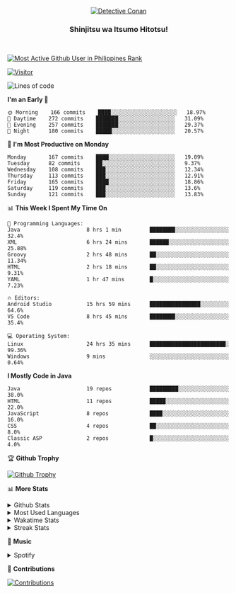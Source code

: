<p align="center">
<a href="https://mrepol742.github.io">
  <img alt="Detective Conan" src="https://tenor.com/view/detective-detective-conan-anime-eyeglasses-gif-16507322.gif" /> 
  </a> 
  <h3 align="center">Shinjitsu wa Itsumo Hitotsu!</h3>
</p>
<br>

 
[![Most Active Github User in Philippines Rank](https://enibdhv97zm33sz.m.pipedream.net)](https://mrepol742.github.io)

[![Visitor](https://visitor-badge.glitch.me/badge?page_id=mrepol742)](https:/mrepol742.github.io)

[comment]: <> (This is a automated generated Data from github action workflow)
[comment]: <> (Updated Daily at 6:13 PM)
[comment]: <> (START OF GENERATED DATA)

<!--START_SECTION:waka-->
![Lines of code](https://img.shields.io/badge/From%20Hello%20World%20I%27ve%20Written-316%20Thousand%20lines%20of%20code-blue)

**I'm an Early 🐤** 

```text
🌞 Morning    166 commits    ████░░░░░░░░░░░░░░░░░░░░░   18.97% 
🌆 Daytime    272 commits    ███████░░░░░░░░░░░░░░░░░░   31.09% 
🌃 Evening    257 commits    ███████░░░░░░░░░░░░░░░░░░   29.37% 
🌙 Night      180 commits    █████░░░░░░░░░░░░░░░░░░░░   20.57%

```
📅 **I'm Most Productive on Monday** 

```text
Monday       167 commits    ████░░░░░░░░░░░░░░░░░░░░░   19.09% 
Tuesday      82 commits     ██░░░░░░░░░░░░░░░░░░░░░░░   9.37% 
Wednesday    108 commits    ███░░░░░░░░░░░░░░░░░░░░░░   12.34% 
Thursday     113 commits    ███░░░░░░░░░░░░░░░░░░░░░░   12.91% 
Friday       165 commits    ████░░░░░░░░░░░░░░░░░░░░░   18.86% 
Saturday     119 commits    ███░░░░░░░░░░░░░░░░░░░░░░   13.6% 
Sunday       121 commits    ███░░░░░░░░░░░░░░░░░░░░░░   13.83%

```


📊 **This Week I Spent My Time On** 

```text
💬 Programming Languages: 
Java                     8 hrs 1 min         ████████░░░░░░░░░░░░░░░░░   32.4% 
XML                      6 hrs 24 mins       ██████░░░░░░░░░░░░░░░░░░░   25.88% 
Groovy                   2 hrs 48 mins       ██░░░░░░░░░░░░░░░░░░░░░░░   11.34% 
HTML                     2 hrs 18 mins       ██░░░░░░░░░░░░░░░░░░░░░░░   9.31% 
YAML                     1 hr 47 mins        █░░░░░░░░░░░░░░░░░░░░░░░░   7.23%

🔥 Editors: 
Android Studio           15 hrs 59 mins      ████████████████░░░░░░░░░   64.6% 
VS Code                  8 hrs 45 mins       ████████░░░░░░░░░░░░░░░░░   35.4%

💻 Operating System: 
Linux                    24 hrs 35 mins      ████████████████████████░   99.36% 
Windows                  9 mins              ░░░░░░░░░░░░░░░░░░░░░░░░░   0.64%

```

**I Mostly Code in Java** 

```text
Java                     19 repos            █████████░░░░░░░░░░░░░░░░   38.0% 
HTML                     11 repos            █████░░░░░░░░░░░░░░░░░░░░   22.0% 
JavaScript               8 repos             ████░░░░░░░░░░░░░░░░░░░░░   16.0% 
CSS                      4 repos             ██░░░░░░░░░░░░░░░░░░░░░░░   8.0% 
Classic ASP              2 repos             █░░░░░░░░░░░░░░░░░░░░░░░░   4.0%

```



<!--END_SECTION:waka-->

[comment]: <> (END OF GENERATED DATA)

<p>

🏆 **Github Trophy**
  
<a href="https://mrepol742.github.io">
<img alt="Github Trophy" src="https://github-profile-trophy.vercel.app/?username=mrepol742&theme=gruvbox">
</a>
</p>

<p>

📊 **More Stats**
  
<details>
  <summary>Github Stats</summary>
  <br>
  <a href="https://mrepol742.github.io">
  <img alt="Github Stats" src="https://github-readme-stats.vercel.app/api?username=mrepol742&show_icons=true&count_private=true&theme=gruvbox">
</a>
  
  [comment]: <> (This is a automated generated Data from github action workflow)
  [comment]: <> (Updated Daily at 0:05 AM)
  [comment]: <> (START OF GENERATED DATA)
  
  <br>
    <a href="https://mrepol742.github.io">
  <img alt="Github Stats" src="https://mrepol742.github.io/github-stats/generated/overview.svg">
</a>
    <br>
    <a href="https://mrepol742.github.io">
  <img alt="Github Stats" src="https://mrepol742.github.io/github-stats/generated/languages.svg">
</a>
  
   [comment]: <> (START OF GENERATED DATA)
  
  
</details> 
<details>
  <summary>Most Used Languages</summary>
  <br>
 <a href="https://mrepol742.github.io">
<img alt="Most Used Languages" src="https://github-readme-stats.vercel.app/api/top-langs/?username=mrepol742&layout=compact&include_all_commits=true&&count_private=true&langs_count=20&theme=gruvbox">
</a>
</details>

<details>
  <summary>Wakatime Stats</summary>
  <br>
<a href="https://mrepol742.github.io">
<img alt="Wakatime Stats" src="https://github-readme-stats.vercel.app/api/wakatime?username=mrepol742&layout=compact">
</a>
</details>

<details>
  <summary>Streak Stats</summary>
  <br>
<a href="https://mrepol742.github.io">
<img alt="Streak Stats" src="https://mrepol742-streak-stats.herokuapp.com/?user=mrepol742&theme=gruvbox">
</a>
</p>
</details>

<p>

  🎵 **Music**
  
  <details>
  <summary>Spotify</summary>
  <br>
<a href="https://mrepol742.github.io">
<img alt="Spotify" src="https://spotify-recently-played-readme.vercel.app/api?user=7xx9e7hwq1qyown0m4ut78pcz&count=10&unique=true">
</a>
</p>
</details>

<p>

📜 **Contributions**
  
<a href="https://mrepol742.github.io">
<img alt="Contributions" src="https://mrepol742-activity-graph.herokuapp.com/graph?username=mrepol742&theme=github&hide_border=true">
</a>
</p>
